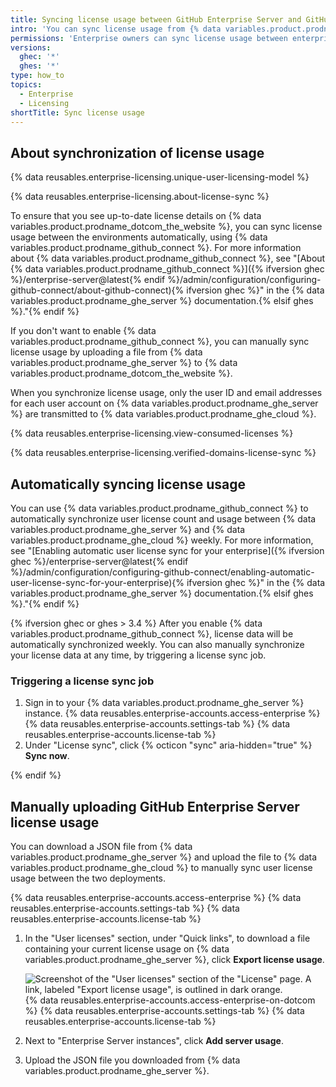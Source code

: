 ```yaml
---
title: Syncing license usage between GitHub Enterprise Server and GitHub Enterprise Cloud
intro: 'You can sync license usage from {% data variables.product.prodname_ghe_server %} to {% data variables.product.prodname_ghe_cloud %} to view all license usage across your enterprise in one place and ensure that people with accounts in both environments only consume one user license.'
permissions: 'Enterprise owners can sync license usage between enterprise accounts on {% data variables.product.prodname_ghe_server %} and {% data variables.product.prodname_ghe_cloud %}.'
versions:
  ghec: '*'
  ghes: '*'
type: how_to
topics:
  - Enterprise
  - Licensing
shortTitle: Sync license usage
---
```


## About synchronization of license usage

{% data reusables.enterprise-licensing.unique-user-licensing-model %}

{% data reusables.enterprise-licensing.about-license-sync %}

To ensure that you see up-to-date license details on {% data variables.product.prodname_dotcom_the_website %}, you can sync license usage between the environments automatically, using {% data variables.product.prodname_github_connect %}. For more information about {% data variables.product.prodname_github_connect %}, see "[About {% data variables.product.prodname_github_connect %}]({% ifversion ghec %}/enterprise-server@latest{% endif %}/admin/configuration/configuring-github-connect/about-github-connect){% ifversion ghec %}" in the {% data variables.product.prodname_ghe_server %} documentation.{% elsif ghes %}."{% endif %}

If you don't want to enable {% data variables.product.prodname_github_connect %}, you can manually sync license usage by uploading a file from {% data variables.product.prodname_ghe_server %} to {% data variables.product.prodname_dotcom_the_website %}.

When you synchronize license usage, only the user ID and email addresses for each user account on {% data variables.product.prodname_ghe_server %} are transmitted to {% data variables.product.prodname_ghe_cloud %}.

{% data reusables.enterprise-licensing.view-consumed-licenses %}

{% data reusables.enterprise-licensing.verified-domains-license-sync %}

## Automatically syncing license usage

You can use {% data variables.product.prodname_github_connect %} to automatically synchronize user license count and usage between {% data variables.product.prodname_ghe_server %} and {% data variables.product.prodname_ghe_cloud %} weekly. For more information, see "[Enabling automatic user license sync for your enterprise]({% ifversion ghec %}/enterprise-server@latest{% endif %}/admin/configuration/configuring-github-connect/enabling-automatic-user-license-sync-for-your-enterprise){% ifversion ghec %}" in the {% data variables.product.prodname_ghe_server %} documentation.{% elsif ghes %}."{% endif %}

{% ifversion ghec or ghes > 3.4 %}
After you enable {% data variables.product.prodname_github_connect %}, license data will be automatically synchronized weekly. You can also manually synchronize your license data at any time, by triggering a license sync job.

### Triggering a license sync job

1. Sign in to your {% data variables.product.prodname_ghe_server %} instance.
{% data reusables.enterprise-accounts.access-enterprise %}
{% data reusables.enterprise-accounts.settings-tab %}
{% data reusables.enterprise-accounts.license-tab %}
1. Under "License sync", click {% octicon "sync" aria-hidden="true" %} **Sync now**.

{% endif %}

## Manually uploading GitHub Enterprise Server license usage

You can download a JSON file from {% data variables.product.prodname_ghe_server %} and upload the file to {% data variables.product.prodname_ghe_cloud %} to manually sync user license usage between the two deployments.

{% data reusables.enterprise-accounts.access-enterprise %}
{% data reusables.enterprise-accounts.settings-tab %}
{% data reusables.enterprise-accounts.license-tab %}
1. In the "User licenses" section, under "Quick links", to download a file containing your current license usage on {% data variables.product.prodname_ghe_server %}, click **Export license usage**.

   ![Screenshot of the "User licenses" section of the "License" page. A link, labeled "Export license usage", is outlined in dark orange.](/assets/images/enterprise/management-console/export-license-usage-link.png)
{% data reusables.enterprise-accounts.access-enterprise-on-dotcom %}
{% data reusables.enterprise-accounts.settings-tab %}
{% data reusables.enterprise-accounts.license-tab %}
1. Next to "Enterprise Server instances", click **Add server usage**.
1. Upload the JSON file you downloaded from {% data variables.product.prodname_ghe_server %}.

